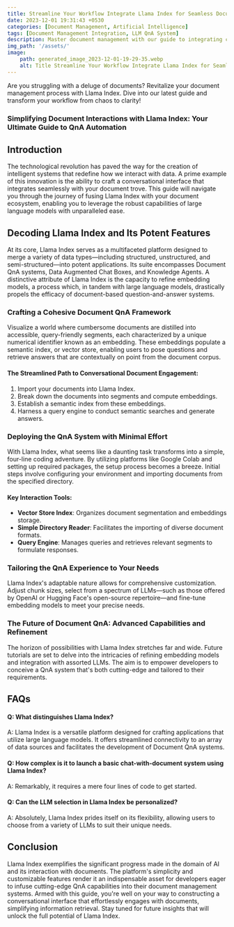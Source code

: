 ```yaml
---
title: Streamline Your Workflow Integrate Llama Index for Seamless Document Management and QnA Automation
date: 2023-12-01 19:31:43 +0530
categories: [Document Management, Artificial Intelligence]
tags: [Document Management Integration, LLM QnA System]
description: Master document management with our guide to integrating chat with Llama Index. Effortlessly set up a robust LLM-based QnA system with minimal coding.
img_path: '/assets/'
image:
    path: generated_image_2023-12-01-19-29-35.webp
    alt: Title Streamline Your Workflow Integrate Llama Index for Seamless Document Management and QnA Automation
---
```


Are you struggling with a deluge of documents? Revitalize your document management process with Llama Index. Dive into our latest guide and transform your workflow from chaos to clarity!

### Simplifying Document Interactions with Llama Index: Your Ultimate Guide to QnA Automation


## Introduction
The technological revolution has paved the way for the creation of intelligent systems that redefine how we interact with data. A prime example of this innovation is the ability to craft a conversational interface that integrates seamlessly with your document trove. This guide will navigate you through the journey of fusing Llama Index with your document ecosystem, enabling you to leverage the robust capabilities of large language models with unparalleled ease.

## Decoding Llama Index and Its Potent Features
At its core, Llama Index serves as a multifaceted platform designed to merge a variety of data types—including structured, unstructured, and semi-structured—into potent applications. Its suite encompasses Document QnA systems, Data Augmented Chat Boxes, and Knowledge Agents. A distinctive attribute of Llama Index is the capacity to refine embedding models, a process which, in tandem with large language models, drastically propels the efficacy of document-based question-and-answer systems.

### Crafting a Cohesive Document QnA Framework
Visualize a world where cumbersome documents are distilled into accessible, query-friendly segments, each characterized by a unique numerical identifier known as an embedding. These embeddings populate a semantic index, or vector store, enabling users to pose questions and retrieve answers that are contextually on point from the document corpus.

#### The Streamlined Path to Conversational Document Engagement:
1. Import your documents into Llama Index.
2. Break down the documents into segments and compute embeddings.
3. Establish a semantic index from these embeddings.
4. Harness a query engine to conduct semantic searches and generate answers.

### Deploying the QnA System with Minimal Effort
With Llama Index, what seems like a daunting task transforms into a simple, four-line coding adventure. By utilizing platforms like Google Colab and setting up required packages, the setup process becomes a breeze. Initial steps involve configuring your environment and importing documents from the specified directory.

#### Key Interaction Tools:
- **Vector Store Index**: Organizes document segmentation and embeddings storage.
- **Simple Directory Reader**: Facilitates the importing of diverse document formats.
- **Query Engine**: Manages queries and retrieves relevant segments to formulate responses.

### Tailoring the QnA Experience to Your Needs
Llama Index's adaptable nature allows for comprehensive customization. Adjust chunk sizes, select from a spectrum of LLMs—such as those offered by OpenAI or Hugging Face's open-source repertoire—and fine-tune embedding models to meet your precise needs.

### The Future of Document QnA: Advanced Capabilities and Refinement
The horizon of possibilities with Llama Index stretches far and wide. Future tutorials are set to delve into the intricacies of refining embedding models and integration with assorted LLMs. The aim is to empower developers to conceive a QnA system that's both cutting-edge and tailored to their requirements.

## FAQs

#### Q: What distinguishes Llama Index?
A: Llama Index is a versatile platform designed for crafting applications that utilize large language models. It offers streamlined connectivity to an array of data sources and facilitates the development of Document QnA systems.

#### Q: How complex is it to launch a basic chat-with-document system using Llama Index?
A: Remarkably, it requires a mere four lines of code to get started.

#### Q: Can the LLM selection in Llama Index be personalized?
A: Absolutely, Llama Index prides itself on its flexibility, allowing users to choose from a variety of LLMs to suit their unique needs.

## Conclusion
Llama Index exemplifies the significant progress made in the domain of AI and its interaction with documents. The platform's simplicity and customizable features render it an indispensable asset for developers eager to infuse cutting-edge QnA capabilities into their document management systems. Armed with this guide, you're well on your way to constructing a conversational interface that effortlessly engages with documents, simplifying information retrieval. Stay tuned for future insights that will unlock the full potential of Llama Index.
